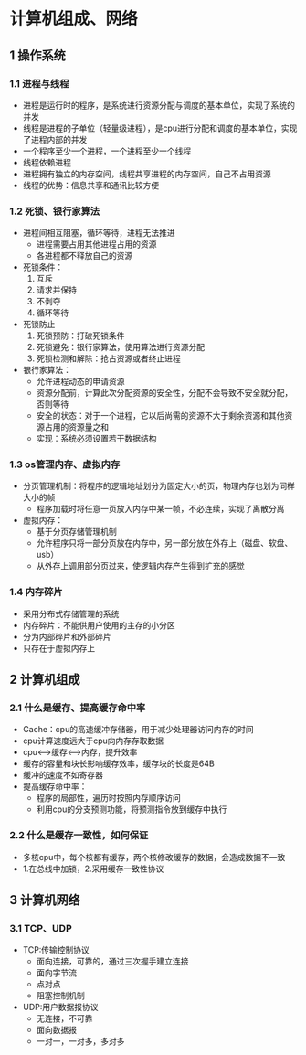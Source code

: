 # 计算机组成、网络
## 1 操作系统
### 1.1 进程与线程
* 进程是运行时的程序，是系统进行资源分配与调度的基本单位，实现了系统的并发
* 线程是进程的子单位（轻量级进程），是cpu进行分配和调度的基本单位，实现了进程内部的并发
* 一个程序至少一个进程，一个进程至少一个线程
* 线程依赖进程
* 进程拥有独立的内存空间，线程共享进程的内存空间，自己不占用资源
* 线程的优势：信息共享和通讯比较方便
### 1.2 死锁、银行家算法
* 进程间相互阻塞，循环等待，进程无法推进
  * 进程需要占用其他进程占用的资源
  * 各进程都不释放自己的资源
* 死锁条件：
  1. 互斥
  2. 请求并保持
  3. 不剥夺
  4. 循环等待
* 死锁防止
  1. 死锁预防：打破死锁条件
  2. 死锁避免：银行家算法，使用算法进行资源分配
  3. 死锁检测和解除：抢占资源或者终止进程
* 银行家算法：
  * 允许进程动态的申请资源
  * 资源分配前，计算此次分配资源的安全性，分配不会导致不安全就分配，否则等待
  * 安全的状态：对于一个进程，它以后尚需的资源不大于剩余资源和其他资源占用的资源量之和
  * 实现：系统必须设置若干数据结构
### 1.3 os管理内存、虚拟内存
* 分页管理机制：将程序的逻辑地址划分为固定大小的页，物理内存也划为同样大小的帧
  * 程序加载时将任意一页放入内存中某一帧，不必连续，实现了离散分离
* 虚拟内存：
  * 基于分页存储管理机制
  * 允许程序只将一部分页放在内存中，另一部分放在外存上（磁盘、软盘、usb）
  * 从外存上调用部分页过来，使逻辑内存产生得到扩充的感觉
### 1.4 内存碎片
* 采用分布式存储管理的系统
* 内存碎片：不能供用户使用的主存的小分区
* 分为内部碎片和外部碎片
* 只存在于虚拟内存上

## 2 计算机组成
### 2.1 什么是缓存、提高缓存命中率
* Cache：cpu的高速缓冲存储器，用于减少处理器访问内存的时间
* cpu计算速度远大于cpu向内存存取数据
* cpu<-->缓存<-->内存，提升效率
* 缓存的容量和块长影响缓存效率，缓存块的长度是64B
* 缓冲的速度不如寄存器
* 提高缓存命中率：
  * 程序的局部性，遍历时按照内存顺序访问
  * 利用cpu的分支预测功能，将预测指令放到缓存中执行
### 2.2 什么是缓存一致性，如何保证
* 多核cpu中，每个核都有缓存，两个核修改缓存的数据，会造成数据不一致
* 1.在总线中加锁，2.采用缓存一致性协议
## 3 计算机网络
### 3.1 TCP、UDP
* TCP:传输控制协议
  * 面向连接，可靠的，通过三次握手建立连接
  * 面向字节流
  * 点对点
  * 阻塞控制机制
* UDP:用户数据报协议
  * 无连接，不可靠
  * 面向数据报
  * 一对一，一对多，多对多


